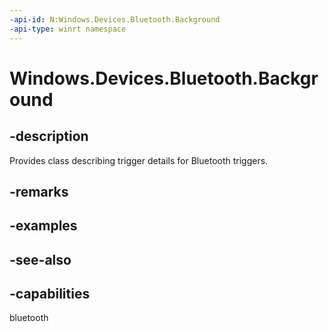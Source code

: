 ```yaml
---
-api-id: N:Windows.Devices.Bluetooth.Background
-api-type: winrt namespace
---
```


# Windows.Devices.Bluetooth.Background

## -description
Provides class describing trigger details for Bluetooth triggers.

## -remarks

## -examples

## -see-also
## -capabilities
bluetooth
